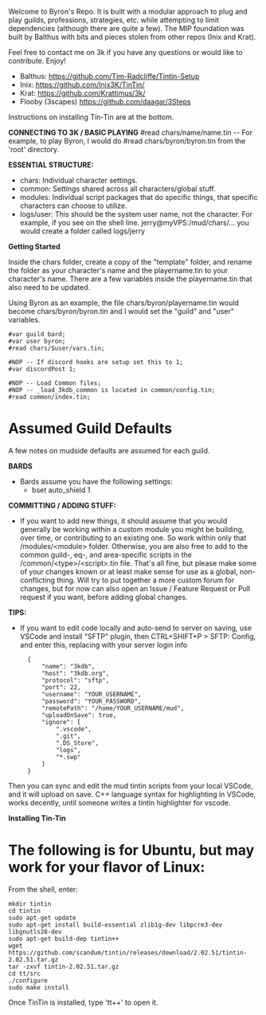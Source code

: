 Welcome to Byron's Repo.  It is built with a modular approach to plug and play guilds, professions, strategies, etc. while attempting to limit dependencies (although there are quite a few).  The MIP foundation was built by Balthus with bits and pieces stolen from other repos (Inix and Krat).

Feel free to contact me on 3k if you have any questions or would like to contribute.  Enjoy!

* Balthus: https://github.com/Tim-Radcliffe/Tintin-Setup
* Inix: https://github.com/Inix3K/TinTin/
* Krat: https://github.com/Krattimus/3k/
* Flooby (3scapes) https://github.com/daagar/3Steps

Instructions on installing Tin-Tin are at the bottom.

**CONNECTING TO 3K / BASIC PLAYING**
#read chars/name/name.tin  -- For example, to play Byron, I would do #read chars/byron/byron.tin from the 'root' directory.


**ESSENTIAL STRUCTURE:**
* chars: Individual character settings.
* common: Settings shared across all characters/global stuff.
* modules: Individual script packages that do specific things, that specific characters can choose to utilize.
* logs/user: This should be the system user name, not the character.  For example, if you see on the shell line.  jerry@myVPS:/mud/chars/... you would create a folder called logs/jerry

**Getting Started**

Inside the chars folder, create a copy of the "template" folder, and rename the folder as your character's name and the playername.tin to your character's name.  There are a few variables inside the playername.tin that also need to be updated.

Using Byron as an example, the file chars/byron/playername.tin would become chars/byron/byron.tin and I would set the "guild" and "user" variables.

    #var guild bard;
    #var user byron;
    #read chars/$user/vars.tin;

    #NOP -- If discord hooks are setup set this to 1;
    #var discordPost 1;

    #NOP -- Load Common files;
    #NOP -- _load_3kdb_common is located in common/config.tin;
    #read common/index.tin;

# Assumed Guild Defaults
A few notes on mudside defaults are assumed for each guild.

**BARDS**
* Bards assume you have the following settings:
    * bset auto_shield 1


**COMMITTING / ADDING STUFF:**
* If you want to add new things, it should assume that you would generally be working within a custom module you might be building, over time, or contributing to an existing one. So work within only that /modules/\<module\> folder. Otherwise, you are also free to add to the common guild-, eq-, and area-specific scripts in the /common/\<type\>/\<script\>.tin file. That's all fine, but please make some of your changes known or at least make sense for use as a global, non-conflicting thing. Will try to put together a more custom forum for changes, but for now can also open an Issue / Feature Request or Pull request if you want, before adding global changes. 

**TIPS:**
* If you want to edit code locally and auto-send to server on saving, use VSCode and install "SFTP" plugin, then CTRL+SHIFT+P > SFTP: Config, and enter this, replacing with your server login info

        {
            "name": "3kdb",
            "host": "3kdb.org",
            "protocol": "sftp",
            "port": 22,
            "username": "YOUR_USERNAME",
            "password": "YOUR_PASSWORD",
            "remotePath": "/home/YOUR_USERNAME/mud",
            "uploadOnSave": true,
            "ignore": [
                ".vscode",
                ".git",
                ".DS_Store",
                "logs",
                "*.swp"
            ]
        }

Then you can sync and edit the mud tintin scripts from your local VSCode, and it will upload on save. C++ language syntax for highlighting in VSCode, works decently, until someone writes a tintin highlighter for vscode. 

**Installing Tin-Tin**

# The following is for Ubuntu, but may work for your flavor of Linux:
From the shell, enter:

    mkdir tintin
    cd tintin
    sudo apt-get update
    sudo apt-get install build-essential zlib1g-dev libpcre3-dev libgnutls28-dev
    sudo apt-get build-dep tintin++
    wget https://github.com/scandum/tintin/releases/download/2.02.51/tintin-2.02.51.tar.gz
    tar -zxvf tintin-2.02.51.tar.gz
    cd tt/src
    ./configure
    sudo make install

Once TinTin is installed, type 'tt++' to open it.